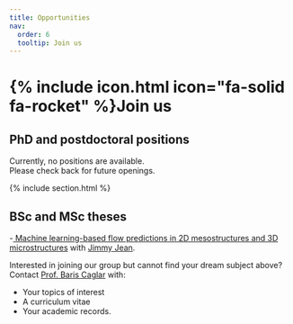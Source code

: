 ```yaml
---
title: Opportunities
nav:
  order: 6
  tooltip: Join us
---
```


# {% include icon.html icon="fa-solid fa-rocket" %}Join us

## PhD and postdoctoral positions

Currently, no positions are available.  
Please check back for future openings.

{% include section.html %}

## BSc and MSc theses

-[ Machine learning-based flow predictions in 2D mesostructures and 3D microstructures](https://surfdrive.surf.nl/index.php/s/FDT3JY8N97GqTnQ) with [Jimmy Jean](../_members/jimmy-jean.md).

Interested in joining our group but cannot find your dream subject above? 
Contact [Prof. Baris Caglar](../members/baris-caglar) with:
- Your topics of interest  
- A curriculum vitae  
- Your academic records.